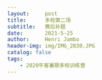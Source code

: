 ```yaml
---
layout:     post
title:      多校第二场
subtitle:   赛后补题
date:       2021-5-25
author:     Henri Jambo
header-img: img/IMG_2830.JPG
catalog: false
tags:
    - 2020牛客暑期多校训练营
---
```




